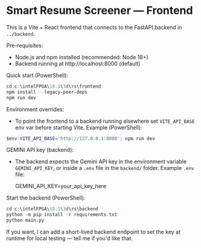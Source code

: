 # Smart Resume Screener — Frontend


This is a Vite + React frontend that connects to the FastAPI backend in `../backend`.

Pre-requisites:
- Node.js and npm installed (recommended: Node 18+)
- Backend running at http://localhost:8000 (default)

Quick start (PowerShell):

```powershell
cd c:\intelFPGA\18.1\3d\rs\frontend
npm install --legacy-peer-deps
npm run dev
```

Environment overrides:
- To point the frontend to a backend running elsewhere set `VITE_API_BASE` env var before starting Vite. Example (PowerShell):

```powershell
$env:VITE_API_BASE='http://127.0.0.1:8000'; npm run dev
```

GEMINI API key (backend):
- The backend expects the Gemini API key in the environment variable `GEMINI_API_KEY`, or inside a `.env` file in the `backend/` folder. Example `.env` file:

	GEMINI_API_KEY=your_api_key_here

Start the backend (PowerShell):

```powershell
cd c:\intelFPGA\18.1\3d\rs\backend
python -m pip install -r requirements.txt
python main.py
```

If you want, I can add a short-lived backend endpoint to set the key at runtime for local testing — tell me if you'd like that.

